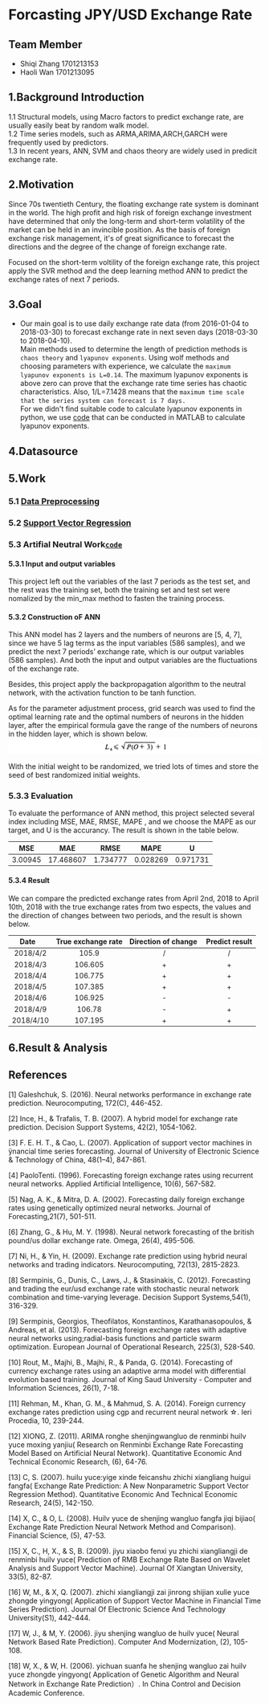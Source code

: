# Forcasting JPY/USD Exchange Rate

## Team Member
* Shiqi Zhang 1701213153
* Haoli Wan 1701213095

## 1.Background Introduction
1.1 Structural models, using Macro factors to predict exchange rate, are usually easily beat by random walk model. <br>
1.2 Time series models, such as ARMA,ARIMA,ARCH,GARCH were frequently used by predictors.<br>
1.3 In recent years, ANN, SVM and chaos theory are widely used in predicit exchange rate.<br>


## 2.Motivation
Since 70s twentieth Century, the floating exchange rate system is dominant in the world. The high profit and high risk of foreign exchange investment have determined that only the long-term and short-term volatility of the market can be held in an invincible position. As the basis of foreign exchange risk management, it's of great significance to forecast the directions and the degree of the change of foreign exchange rate.

Focused on the short-term voltility of the foreign exchange rate, this project apply the SVR method and the deep learning method ANN to predict the exchange rates of next 7 periods.

## 3.Goal
* Our main goal is to use daily exchange rate data (from 2016-01-04 to 2018-03-30) to forecast exchange rate in next seven days (2018-03-30 to 2018-04-10).<br>
Main methods used to determine the length of prediction methods is `chaos theory` and `lyapunov exponents`. Using wolf methods and choosing parameters with experience, we calculate the `maximum lyapunov exponents is L=0.14`. The maximum lyapunov exponents is above zero can prove that the exchange rate time series has chaotic characteristics. Also, 1/L=7.1428 means that the `maximum time scale that the series system can forecast is 7 days.`<br>
For we didn't find suitable code to calculate lyapunov exponents in python, we use [code](https://github.com/zsq96512/zsq96512-PHBS_TQFML-Project/tree/master/Lyapunov%20index%3B%20wolf%20methods) that can be conducted in MATLAB to calculate lyapunov exponents.


## 4.Datasource

## 5.Work
### 5.1 [Data Preprocessing](https://github.com/zsq96512/zsq96512-PHBS_TQFML-Project/blob/master/Data%20Preprocessing.ipynb)
### 5.2 [Support Vector Regression](https://github.com/zsq96512/zsq96512-PHBS_TQFML-Project/blob/master/SVR%20Method.ipynb)
### 5.3 Artifial Neutral Work[`code`](https://github.com/zsq96512/zsq96512-PHBS_TQFML-Project/blob/master/Neural%20Network%20Method.ipynb)
#### 5.3.1 Input and output variables
This project left out the variables of the last 7 periods as the test set, and the rest  was the training set, both the training set and test set were nomalized by the min_max method to fasten the training process.
#### 5.3.2 Construction oF ANN
This ANN model has 2 layers and the numbers of neurons are [5, 4, 7], since we have 5 lag terms as the input variables (586 samples), and we predict the next 7 periods’ exchange rate, which is our output variables (586 samples). And both the input and output variables are the fluctuations of the exchange rate. 

Besides, this project apply the backpropagation algorithm to the neutral network, with the activation function to be tanh function.

As for the parameter adjustment process, grid search was used to find the optimal learning rate and the optimal numbers of neurons in the hidden layer, after the empirical formula gave the range of the numbers of neurons in the hidden layer, which is shown below.
![](picture/L.png)

With the initial weight to be randomized, we tried lots of times and store the seed of best randomized initial weights.

### 5.3.3 Evaluation
To evaluate the performance of ANN method, this project selected several index including MSE, MAE, RMSE, MAPE , and we choose the MAPE as our target, and U is the accurancy. The result is shown in the table below.

| MSE      | MAE      | RMSE     | MAPE     | U       |
| :-----: | :-----: | :-----: | :-----: | :-----: |
| 3.00945  | 17.468607| 1.734777 | 0.028269 | 0.971731|

#### 5.3.4 Result
We can compare the predicted exchange rates from April 2nd, 2018 to April 10th, 2018 with the true exchange rates from two espects, the values and the direction of changes between two periods, and the result is shown below.

| Date    | True exchange rate | Direction of change | Predict result |
| :-----: | :-----: | :-----: | :-----: |
| 2018/4/2 | 105.9| / | / |
| 2018/4/3 | 106.605 | + | + |
| 2018/4/4 | 106.775| + | + |
| 2018/4/5 | 107.385| + | + |
| 2018/4/6 | 106.925| - | - |
| 2018/4/9 | 106.78 | - | + |
| 2018/4/10 | 107.195| + | + |

## 6.Result & Analysis

## References

[1] Galeshchuk, S. (2016). Neural networks performance in exchange rate prediction. Neurocomputing, 172(C), 446-452.

[2] Ince, H., & Trafalis, T. B. (2007). A hybrid model for exchange rate prediction. Decision Support Systems, 42(2), 1054-1062.

[3] F. E. H. T., & Cao, L. (2007). Application of support vector machines in ÿnancial time series forecasting. Journal of University of Electronic Science & Technology of China, 48(1–4), 847-861.

[4] PaoloTenti. (1996). Forecasting foreign exchange rates using recurrent neural networks. Applied Artificial Intelligence, 10(6), 567-582.

[5] Nag, A. K., & Mitra, D. A. (2002). Forecasting daily foreign exchange rates using genetically optimized neural networks. Journal of Forecasting,21(7), 501-511.

[6] Zhang, G., & Hu, M. Y. (1998). Neural network forecasting of the british pound/us dollar exchange rate. Omega, 26(4), 495-506.

[7] Ni, H., & Yin, H. (2009). Exchange rate prediction using hybrid neural networks and trading indicators. Neurocomputing, 72(13), 2815-2823.

[8] Sermpinis, G., Dunis, C., Laws, J., & Stasinakis, C. (2012). Forecasting and trading the eur/usd exchange rate with stochastic neural network combination and time-varying leverage. Decision Support Systems,54(1), 316-329.

[9] Sermpinis, Georgios, Theofilatos, Konstantinos, Karathanasopoulos, & Andreas, et al. (2013). Forecasting foreign exchange rates with adaptive neural networks using;radial-basis functions and particle swarm optimization. European Journal of Operational Research, 225(3), 528-540.

[10] Rout, M., Majhi, B., Majhi, R., & Panda, G. (2014). Forecasting of currency exchange rates using an adaptive arma model with differential evolution based training. Journal of King Saud University - Computer and Information Sciences, 26(1), 7-18.

[11] Rehman, M., Khan, G. M., & Mahmud, S. A. (2014). Foreign currency exchange rates prediction using cgp and recurrent neural network ☆. Ieri Procedia, 10, 239-244.

[12] XIONG, Z. (2011). ARIMA ronghe shenjingwangluo de renminbi huilv yuce moxing yanjiu( Research on Renminbi Exchange Rate Forecasting Model Based on Artificial Neural Network). Quantitative Economic And Technical Economic Research, (6), 64-76.

[13] C, S. (2007). huilu yuce:yige xinde feicanshu zhichi xiangliang huigui fangfa( Exchange Rate Prediction: A New Nonparametric Support Vector Regression Method). Quantitative Economic And Technical Economic Research, 24(5), 142-150.

[14] X, C., & O, L. (2008). Huilv yuce de shenjing wangluo fangfa jiqi bijiao( Exchange Rate Prediction Neural Network Method and Comparison). Financial Science, (5), 47-53.

[15] X, C., H, X., & S, B. (2009). jiyu xiaobo fenxi yu zhichi xiangliangji de renminbi huilv yuce( Prediction of RMB Exchange Rate Based on Wavelet Analysis and Support Vector Machine). Journal Of Xiangtan University, 33(5), 82-87.

[16] W, M., & X, Q. (2007). zhichi xiangliangji zai jinrong shijian xulie yuce zhongde yingyong( Application of Support Vector Machine in Financial Time Series Prediction). Journal Of Electronic Science And Technology University(S1), 442-444.

[17] W, J., & M, Y. (2006). jiyu shenjing wangluo de huilv yuce( Neural Network Based Rate Prediction). Computer And Modernization, (2), 105-108.

[18] W, X., & W, H. (2006). yichuan suanfa he shenjing wangluo zai huilv yuce zhongde yingyong( Application of Genetic Algorithm and Neural Network in Exchange Rate Prediction）. In China Control and Decision Academic Conference.
